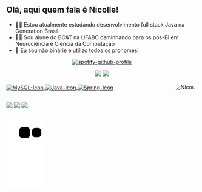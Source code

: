 ## Olá, aqui quem fala é Nicolle!

- 👨‍🚀 Estou atualmente estudando desenvolvimento full stack Java na Generation Brasil
- 🧑‍🔬 Sou alune do BC&T na UFABC caminhando para os pós-BI em Neurociência e Ciência da Computação
- 💚 Eu sou não binárie e utilizo todos os pronomes!

<div align="center">

  [![spotify-github-profile](https://spotify-github-profile.vercel.app/api/view?uid=nicollxss&cover_image=true&theme=novatorem&bar_color=79db76&bar_color_cover=false)](https://github.com/kittinan/spotify-github-profile)
  
</div>

<div align="center">
  <a href="https://github.com/santosnicolle">
  <img height="140em" src="https://github-readme-stats.vercel.app/api?username=santosnicolle&show_icons=true&theme=dark&include_all_commits=true&count_private=true"/>
  <img height="140em" src="https://github-readme-stats.vercel.app/api/top-langs/?username=santosnicolle&layout=compact&langs_count=7&theme=dark"/>
</div>
  
  <div style="display: inline_block"><br>
  <img align="center" alt="MySQL-Icon" height="30" width="80" src="https://cdn.discordapp.com/attachments/949444480296157266/950690584295772160/58481057cef1014c0b5e4951.png">
  <img align="center" alt="Java-Icon" height="40" width="80" src="https://marcas-logos.net/wp-content/uploads/2020/11/Java-logo.png">
  <img align="center" alt="Spring-Icon" height="40" width="40" src="https://1.bp.blogspot.com/-trIS3Iz94SE/YIr3iwBC23I/AAAAAAAAtVQ/oieBThHJU3wPJkGOATDSvi6RySwlowM5ACLcBGAsYHQ/s452/spring-logo.png">
  <img align="right" alt="Nicolls" height="150" style="border-radius:50px;" src="https://media.giphy.com/media/Z96Ax1zh5aSsHczGve/giphy.gif">
</div>
  
##
  
<div>
  <a href="https://instagram.com/melodicdespair" target="_blank"><img height= "28em" src="https://cdn-icons-png.flaticon.com/128/174/174855.png" target="_blank"></a>
  <a href="https://www.linkedin.com/in/santosnicolle/" target="_blank"><img height="28em" src="https://cdn-icons-png.flaticon.com/128/174/174857.png" target="_blank"></a>
  <a href="https://open.spotify.com/user/nicollxss?si=4309b8f7a1654b94" target="_blank"><img height="28em" src="https://cdn-icons-png.flaticon.com/128/174/174872.png" target="_blank"></a>
  
 ![Snake animation](https://github.com/santosnicolle/santosnicolle/blob/output/github-contribution-grid-snake.svg)
  
</div>
